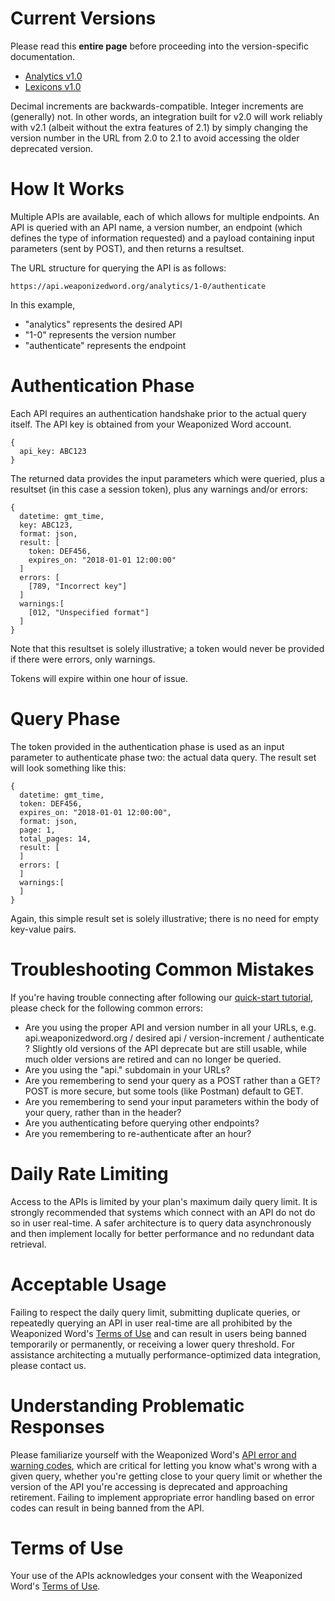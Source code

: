 # Current Versions
Please read this **entire page** before proceeding into the version-specific documentation.

- [Analytics v1.0](/analytics/1-0.md)
- [Lexicons v1.0](/lexicons/1-0.md)

Decimal increments are backwards-compatible. Integer increments are (generally) not. In other words, an integration built for v2.0 will work reliably with v2.1 (albeit without the extra features of 2.1) by simply changing the version number in the URL from 2.0 to 2.1 to avoid accessing the older deprecated version.

# How It Works
Multiple APIs are available, each of which allows for multiple endpoints. An API is queried with an API name, a version number, an endpoint (which defines the type of information requested) and a payload containing input parameters (sent by POST), and then returns a resultset.

The URL structure for querying the API is as follows:

```
https://api.weaponizedword.org/analytics/1-0/authenticate
```

In this example,

- "analytics" represents the desired API
- "1-0" represents the version number
- "authenticate" represents the endpoint

# Authentication Phase
Each API requires an authentication handshake prior to the actual query itself. The API key is obtained from your Weaponized Word account.

```
{
  api_key: ABC123
}
```

The returned data provides the input parameters which were queried, plus a resultset (in this case a session token), plus any warnings and/or errors:

```
{
  datetime: gmt_time,
  key: ABC123,
  format: json,
  result: [
    token: DEF456,
    expires_on: "2018-01-01 12:00:00"
  ]
  errors: [
    [789, "Incorrect key"]
  ]
  warnings:[
    [012, "Unspecified format"]
  ]
}
```

Note that this resultset is solely illustrative; a token would never be provided if there were errors, only warnings.

Tokens will expire within one hour of issue.

# Query Phase
The token provided in the authentication phase is used as an input parameter to authenticate phase two: the actual data query. The result set will look something like this:

```
{
  datetime: gmt_time,
  token: DEF456,
  expires_on: "2018-01-01 12:00:00",
  format: json,
  page: 1,
  total_pages: 14,
  result: [
  ]
  errors: [
  ]
  warnings:[
  ]
}
```

Again, this simple result set is solely illustrative; there is no need for empty key-value pairs.

# Troubleshooting Common Mistakes
If you're having trouble connecting after following our [quick-start tutorial](/tutorial/README.md), please check for the following common errors:

- Are you using the proper API and version number in all your URLs, e.g. api.weaponizedword.org / desired api / version-increment / authenticate ? Slightly old versions of the API deprecate but are still usable, while much older versions are retired and can no longer be queried.
- Are you using the "api." subdomain in your URLs?
- Are you remembering to send your query as a POST rather than a GET? POST is more secure, but some tools (like Postman) default to GET.
- Are you remembering to send your input parameters within the body of your query, rather than in the header?
- Are you authenticating before querying other endpoints?
- Are you remembering to re-authenticate after an hour?

# Daily Rate Limiting
Access to the APIs is limited by your plan's maximum daily query limit. It is strongly recommended that systems which connect with an API do not do so in user real-time. A safer architecture is to query data asynchronously and then implement locally for better performance and no redundant data retrieval.

# Acceptable Usage
Failing to respect the daily query limit, submitting duplicate queries, or repeatedly querying an API in user real-time are all prohibited by the Weaponized Word's [Terms of Use](https://weaponizedword.org/terms_of_use) and can result in users being banned temporarily or permanently, or receiving a lower query threshold. For assistance architecting a mutually performance-optimized data integration, please contact us.

# Understanding Problematic Responses
Please familiarize yourself with the Weaponized Word's [API error and warning codes](https://weaponizedword.org/api_error_codes), which are critical for letting you know what's wrong with a given query, whether you're getting close to your query limit or whether the version of the API you're accessing is deprecated and approaching retirement. Failing to implement appropriate error handling based on error codes can result in being banned from the API.

# Terms of Use
Your use of the APIs acknowledges your consent with the Weaponized Word's [Terms of Use](https://weaponizedword.org/terms_of_use).
